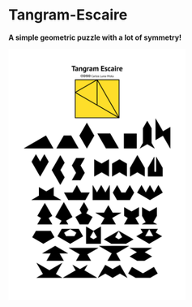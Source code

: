 # Tangram-Escaire

**A simple geometric puzzle with a lot of symmetry!**

<a href="Tangram Escaire.pdf"><img width=350px src="Tangram Escaire.png" alt="Tangram Escaire" title="Tangram Escaire" /></a>
